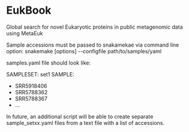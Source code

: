 # EukBook
Global search for novel Eukaryotic proteins in public metagenomic data using MetaEuk


Sample accessions must be passed to snakamekae via command line option:
snakemake [options] --configfile path/to/samples/yaml

samples.yaml file should look like:

SAMPLESET: set1
SAMPLE:
   - SRR5918406
   - SRR5788362
   - SRR5788367
   - ...

In future, an additional script will be able to create separate sample_setxx.yaml files from a text file with a list of accessions.
